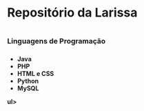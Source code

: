 <h1>Repositório da Larissa<h1>
  
<h3>Linguagens de Programação<h3>
<h4>
  <ul>
  <li>Java</li>
  <li>PHP</li>
  <li>HTML e CSS</li>
  <li>Python</li>
  <li>MySQL</li>
  </ul>ul>
</h4>


  
